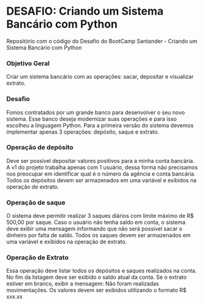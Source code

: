 <h1>DESAFIO: Criando um Sistema Bancário com Python</h1>

Repositório com o código do Desafio do BootCamp Santander - Criando um Sistema Bancário com Python
<br/>

### Objetivo Geral

Criar um sistema bancário com as operações: sacar, depositar e visualizar extrato.

### Desafio

Fomos contratados por um grande banco para desenvolver o
seu novo sistema. Esse banco deseja modernizar suas
operações e para isso escolheu a linguagem Python. Para a
primeira versão do sistema devemos implementar apenas 3
operações: depósito, saque e extrato.

### Operação de depósito

Deve ser possível depositar valores positivos para a minha
conta bancária. A v1 do projeto trabalha apenas com 1 usuário,
dessa forma não precisamos nos preocupar em identificar qual
é o número da agência e conta bancária. Todos os depósitos
devem ser armazenados em uma variável e exibidos na
operação de extrato.

### Operação de saque

O sistema deve permitir realizar 3 saques diários com limite
máximo de R$ 500,00 por saque. Caso o usuário não tenha
saldo em conta, o sistema deve exibir uma mensagem
informando que não será possível sacar o dinheiro por falta de
saldo. Todos os saques devem ser armazenados em uma
variável e exibidos na operação de extrato.

### Operação de Extrato

Essa operação deve listar todos os depósitos e saques
realizados na conta. No fim da listagem deve ser exibido o
saldo atual da conta. Se o extrato estiver em branco, exibir a
mensagem: Não foram realizadas movimentações.
Os valores devem ser exibidos utilizando o formato R$ xxx.xx
